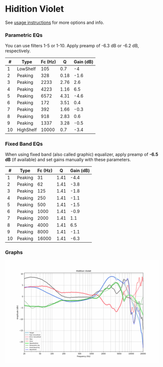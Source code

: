 # Hidition Violet
See [usage instructions](https://github.com/jaakkopasanen/AutoEq#usage) for more options and info.

### Parametric EQs
You can use filters 1-5 or 1-10. Apply preamp of -6.3 dB or -6.2 dB, respectively.

|   # | Type      |   Fc (Hz) |    Q |   Gain (dB) |
|-----|-----------|-----------|------|-------------|
|   1 | LowShelf  |       105 | 0.7  |        -4   |
|   2 | Peaking   |       328 | 0.18 |        -1.6 |
|   3 | Peaking   |      2233 | 2.76 |         2.6 |
|   4 | Peaking   |      4223 | 1.16 |         6.5 |
|   5 | Peaking   |      6572 | 4.31 |        -4.6 |
|   6 | Peaking   |       172 | 3.51 |         0.4 |
|   7 | Peaking   |       392 | 1.66 |        -0.3 |
|   8 | Peaking   |       918 | 2.83 |         0.6 |
|   9 | Peaking   |      1337 | 3.28 |        -0.5 |
|  10 | HighShelf |     10000 | 0.7  |        -3.4 |

### Fixed Band EQs
When using fixed band (also called graphic) equalizer, apply preamp of **-6.5 dB** (if available) and set gains manually with these parameters.

|   # | Type    |   Fc (Hz) |    Q |   Gain (dB) |
|-----|---------|-----------|------|-------------|
|   1 | Peaking |        31 | 1.41 |        -4.4 |
|   2 | Peaking |        62 | 1.41 |        -3.8 |
|   3 | Peaking |       125 | 1.41 |        -1.8 |
|   4 | Peaking |       250 | 1.41 |        -1.1 |
|   5 | Peaking |       500 | 1.41 |        -1.5 |
|   6 | Peaking |      1000 | 1.41 |        -0.9 |
|   7 | Peaking |      2000 | 1.41 |         1.1 |
|   8 | Peaking |      4000 | 1.41 |         6.5 |
|   9 | Peaking |      8000 | 1.41 |        -1.1 |
|  10 | Peaking |     16000 | 1.41 |        -6.3 |

### Graphs
![](./Hidition%20Violet.png)
